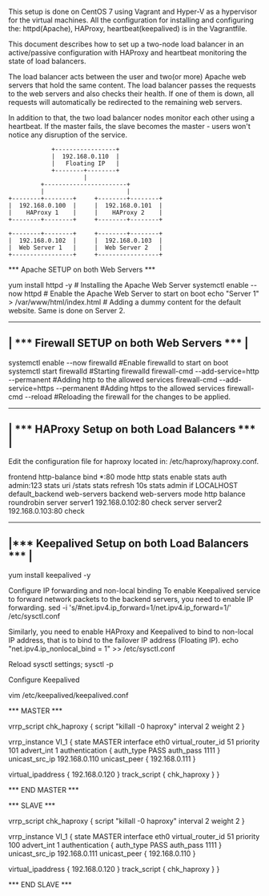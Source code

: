 This setup is done on CentOS 7 using Vagrant and Hyper-V as a hypervisor for the virtual machines. All the configuration for installing and configuring the: httpd(Apache), HAProxy, heartbeat(keepalived) is in the Vagrantfile.

This document describes how to set up a two-node load balancer in an active/passive configuration 
with HAProxy and heartbeat monitoring the state of load balancers.

The load balancer acts between the user and two(or more) Apache web servers that hold the same content.
The load balancer passes the requests to the web servers and also checks their health. If one of them is down, all requests will automatically be redirected
to the remaining web servers. 

In addition to that, the two load balancer nodes monitor each other using a heartbeat. 
If the master fails, the slave becomes the master - users won't notice any disruption of the service.

	            +-----------------+
	            |  192.168.0.110  |
	            |   Floating IP   |
	            +--------+--------+
	                     |
	         +-----------------------+
	         |                       |
	+--------+--------+     +--------+--------+
	|  192.168.0.100  |     |  192.168.0.101  |
	|    HAProxy 1    |     |    HAProxy 2    | 
	+--------+--------+     +--------+--------+
	
	+--------+--------+     +--------+--------+
	|  192.168.0.102  |     |  192.168.0.103  |
	|  Web Server 1   |     |  Web Server 2   |
	+-----------------+     +-----------------+



*** Apache SETUP on both Web Servers ***

yum install httpd -y # Installing the Apache Web Server
systemctl enable --now httpd # Enable the Apache Web Server to start on boot
echo "Server 1" > /var/www/html/index.html # Adding a dummy content for the default website. Same is done on Server 2.

--------------------------------------------------
|  *** Firewall SETUP on both Web Servers ***       |
--------------------------------------------------
systemctl enable --now firewalld #Enable firewalld to start on boot
systemctl start firewalld #Starting firewalld
firewall-cmd --add-service=http --permanent #Adding http to the allowed services
firewall-cmd --add-service=https --permanent #Adding https to the allowed services
firewall-cmd --reload #Reloading the firewall for the changes to be applied.

--------------------------------------------------
|  *** HAProxy Setup on both Load Balancers ***  |
--------------------------------------------------
Edit the configuration file for haproxy located in: /etc/haproxy/haproxy.conf.

frontend http-balance
bind *:80
mode http
stats enable
stats auth admin:123
stats uri /stats
stats refresh 10s
stats admin if LOCALHOST
default_backend web-servers
backend web-servers
mode http
balance roundrobin
server server1 192.168.0.102:80 check
server server2 192.168.0.103:80 check

--------------------------------------------------
|*** Keepalived Setup on both Load Balancers *** |
--------------------------------------------------
yum install keepalived -y

Configure IP forwarding and non-local binding
To enable Keepalived service to forward network packets to the backend servers, you need to enable IP forwarding.
sed -i 's/#net.ipv4.ip_forward=1/net.ipv4.ip_forward=1/' /etc/sysctl.conf

Similarly, you need to enable HAProxy and Keepalived to bind to non-local IP address, that is to bind to the failover IP address (Floating IP).
echo "net.ipv4.ip_nonlocal_bind = 1" >> /etc/sysctl.conf

Reload sysctl settings;
sysctl -p

Configure Keepalived

vim /etc/keepalived/keepalived.conf

*** MASTER ***

vrrp_script chk_haproxy {
	script "killall -0 haproxy"
	interval 2
	weight 2
}

vrrp_instance VI_1 {
	state MASTER
	interface eth0
	virtual_router_id 51
	priority 101
	advert_int 1
	authentication {
		auth_type PASS
		auth_pass 1111
	}
	unicast_src_ip 192.168.0.110
	unicast_peer {
		192.168.0.111
}

virtual_ipaddress {
	192.168.0.120
}
track_script {
chk_haproxy
}
}

*** END MASTER ***

*** SLAVE ***

vrrp_script chk_haproxy {
	script "killall -0 haproxy"
	interval 2
	weight 2
}

vrrp_instance VI_1 {
	state MASTER
	interface eth0
	virtual_router_id 51
	priority 100
	advert_int 1
	authentication {
		auth_type PASS
		auth_pass 1111
	}
	unicast_src_ip 192.168.0.111
	unicast_peer {
		192.168.0.110
}

virtual_ipaddress {
	192.168.0.120
}
track_script {
chk_haproxy
}
}

*** END SLAVE ***












